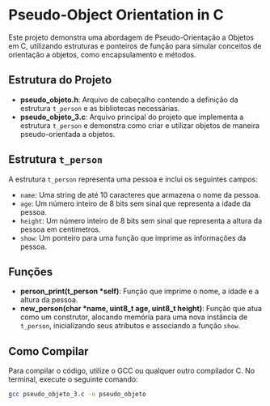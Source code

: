 # Pseudo-Object Orientation in C

Este projeto demonstra uma abordagem de Pseudo-Orientação a Objetos em C, utilizando estruturas e ponteiros de função para simular conceitos de orientação a objetos, como encapsulamento e métodos.

## Estrutura do Projeto

- **pseudo_objeto.h**: Arquivo de cabeçalho contendo a definição da estrutura `t_person` e as bibliotecas necessárias.
- **pseudo_objeto_3.c**: Arquivo principal do projeto que implementa a estrutura `t_person` e demonstra como criar e utilizar objetos de maneira pseudo-orientada a objetos.

## Estrutura `t_person`

A estrutura `t_person` representa uma pessoa e inclui os seguintes campos:

- `name`: Uma string de até 10 caracteres que armazena o nome da pessoa.
- `age`: Um número inteiro de 8 bits sem sinal que representa a idade da pessoa.
- `height`: Um número inteiro de 8 bits sem sinal que representa a altura da pessoa em centímetros.
- `show`: Um ponteiro para uma função que imprime as informações da pessoa.

## Funções

- **person_print(t_person *self)**: Função que imprime o nome, a idade e a altura da pessoa.
- **new_person(char *name, uint8_t age, uint8_t height)**: Função que atua como um construtor, alocando memória para uma nova instância de `t_person`, inicializando seus atributos e associando a função `show`.

## Como Compilar

Para compilar o código, utilize o GCC ou qualquer outro compilador C. No terminal, execute o seguinte comando:

```bash
gcc pseudo_objeto_3.c -o pseudo_objeto
